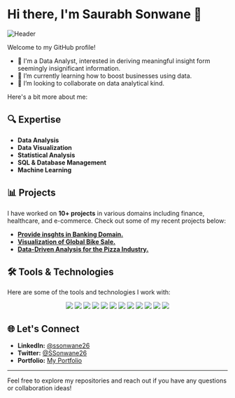 # Hi there, I'm Saurabh Sonwane 👋

![Header](https://github.com/SSonwane26/Myspace/blob/main/Photos/Screenshot%202024-06-01%20134615.png)

Welcome to my GitHub profile! 
- 👀 I'm a Data Analyst, interested in deriving meaningful insight form seemingly insignificant information.
- 🌱 I’m currently learning how to boost businesses using data.
- 💞️ I’m looking to collaborate on data analytical kind.
  
Here's a bit more about me:

## 🔍 Expertise

- **Data Analysis**
- **Data Visualization**
- **Statistical Analysis**
- **SQL & Database Management**
- **Machine Learning**

## 📊 Projects

I have worked on **10+ projects** in various domains including finance, healthcare, and e-commerce. Check out some of my recent projects below:

- **[Provide insghts in Banking Domain.](https://github.com/SSonwane26/DataProjectChallenges/blob/main/CodeBasicsResumeProjectChallenge%238/README.md#about-project)** 
- **[Visualization of Global Bike Sale.](https://github.com/SSonwane26/BikeSales/blob/main/README.md#about-project)** 
- **[Data-Driven Analysis for the Pizza Industry.](https://github.com/SSonwane26/Pizza_Place_Sales/blob/main/README.md#about-project)** 

## 🛠 Tools & Technologies

Here are some of the tools and technologies I work with:

<p align="center">
  <img src="https://img.shields.io/badge/-PowerBI-F2C811?style=for-the-badge&logo=power-bi&logoColor=black"/>
  <img src="https://img.shields.io/badge/-Excel-217346?style=for-the-badge&logo=microsoft-excel&logoColor=white"/>
  <img src="https://img.shields.io/badge/-PostgreSQL-336791?style=for-the-badge&logo=postgresql&logoColor=white"/>
  <img src="https://img.shields.io/badge/-MySQL-4479A1?style=for-the-badge&logo=mysql&logoColor=white"/>
  <img src="https://img.shields.io/badge/-MS%20SQL%20Server-CC2927?style=for-the-badge&logo=microsoft-sql-server&logoColor=white"/>
  <img src="https://img.shields.io/badge/-Jupyter-F37626?style=for-the-badge&logo=jupyter&logoColor=white"/>
  <img src="https://img.shields.io/badge/-Google%20Colab-F9AB00?style=for-the-badge&logo=google-colab&logoColor=white"/>
  <img src="https://img.shields.io/badge/-Google%20Data%20Studio-4285F4?style=for-the-badge&logo=google-data-studio&logoColor=white"/>
  <img src="https://img.shields.io/badge/-Python-3776AB?style=for-the-badge&logo=python&logoColor=white"/>
  <img src="https://img.shields.io/badge/-Statistics-000000?style=for-the-badge&logoColor=white"/>
  <img src="https://img.shields.io/badge/-Machine%20Learning-FF6F00?style=for-the-badge&logoColor=white"/>
  <img src="https://img.shields.io/badge/-Kaggle-20BEFF?style=for-the-badge&logo=kaggle&logoColor=white"/>
</p>


## 🌐 Let's Connect

- **LinkedIn:** [@ssonwane26](https://www.linkedin.com/in/ssonwane26/)
- **Twitter:** [@SSonwane26](https://x.com/SSonwane26)
- **Portfolio:** [My Portfolio](https://yourportfolio.com)

---

Feel free to explore my repositories and reach out if you have any questions or collaboration ideas!

<!---
SSonwane26/SSonwane26 is a ✨ special ✨ repository because its `README.md` (this file) appears on your GitHub profile.
You can click the Preview link to take a look at your changes.
--->
